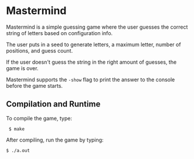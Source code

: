 # Mastermind
Mastermind is a simple guessing game where the user guesses the correct string of letters based on configuration info.

The user puts in a seed to generate letters, a maximum letter, number of positions, and guess count.

If the user doesn't guess the string in the right amount of guesses, the game is over.

Mastermind supports the `-show` flag to print the answer to the console before the game starts.

## Compilation and Runtime
To compile the game, type:
```
 $ make
```

After compiling, run the game by typing:
```
$ ./a.out
```
